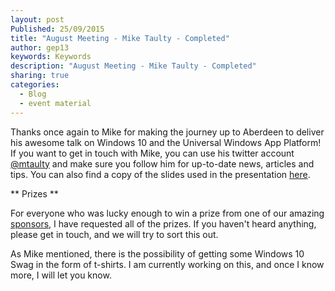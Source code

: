 ```yaml
---
layout: post
Published: 25/09/2015
title: "August Meeting - Mike Taulty - Completed"
author: gep13
keywords: Keywords
description: "August Meeting - Mike Taulty - Completed"
sharing: true
categories:
  - Blog
  - event material
---
```


Thanks once again to Mike for making the journey up to Aberdeen to deliver his awesome talk on Windows 10 and the Universal Windows App Platform!  If you want to get in touch with Mike, you can use his twitter account [@mtaulty][Mike_Twitter_Account] and make sure you follow him for up-to-date news, articles and tips. You can also find a copy of the slides used in the presentation [here][Mike_Slides].

** Prizes **

For everyone who was lucky enough to win a prize from one of our amazing [sponsors][sponsors_page], I have requested all of the prizes.  If you haven't heard anything, please get in touch, and we will try to sort this out.

As Mike mentioned, there is the possibility of getting some Windows 10 Swag in the form of t-shirts.  I am currently working on this, and once I know more, I will let you know.

[Mike_Slides]: http://1drv.ms/1NkYYJr
[Mike_Twitter_Account]: https://twitter.com/mtaulty
[sponsors_page]: http://www.aberdeendevelopers.co.uk/sponsors/
